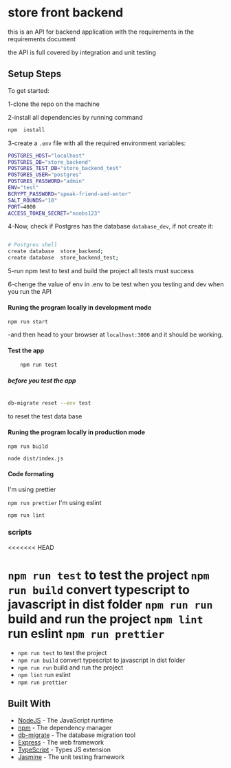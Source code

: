 # store front backend

this is an API for backend application with the requirements in the requirements document

the API is full covered by integration and unit testing

## Setup Steps

To get started:

1-clone the repo on the machine

2-install all dependencies by running command

```bash
npm  install
```

3-create a `.env` file with all the required environment variables:

```bash
POSTGRES_HOST="localhost"
POSTGRES_DB="store_backend"
POSTGRES_TEST_DB="store_backend_test"
POSTGRES_USER="postgres"
POSTGRES_PASSWORD="admin"
ENV="test"
BCRYPT_PASSWORD="speak-friend-and-enter"
SALT_ROUNDS="10"
PORT=4000
ACCESS_TOKEN_SECRET="noobs123"

```

4-Now, check if Postgres has the database `database_dev`, if not create it:

```bash

# Postgres shell
create database  store_backend;
create database  store_backend_test;

```

5-run npm test to test and build the project all tests must success

6-chenge the value of env in .env to be test when you testing and dev when you run the API

#### Runing the program locally in development mode

`npm run start`

-and then head to your browser at `localhost:3000` and it should be working.

#### Test the app

```bash
    npm run test

```

##### before you test the app

```bash

db-migrate reset --env test

```

to reset the test data base

#### Runing the program locally in production mode

`npm run build`

`node dist/index.js`

#### Code formating

I'm using prettier

`npm run prettier`
I'm using eslint

`npm run lint`

### scripts

<<<<<<< HEAD

`npm run test` to test the project
`npm run build` convert typescript to javascript in dist folder
`npm run run` build and run the project
`npm lint` run eslint
`npm run prettier`
=======

- `npm run test` to test the project
- `npm run build` convert typescript to javascript in dist folder
- `npm run run` build and run the project
- `npm lint` run eslint
- `npm run prettier`

## Built With

- [NodeJS](https://nodejs.org/) - The JavaScript runtime
- [npm](https://npm.com/) - The dependency manager
- [db-migrate](https://db-migrate.readthedocs.io/en/latest/) - The database migration tool
- [Express](https://expressjs.com) - The web framework
- [TypeScript](https://www.typescriptlang.org/) - Types JS extension
- [Jasmine](https://jasmine.github.io/) - The unit testing framework
